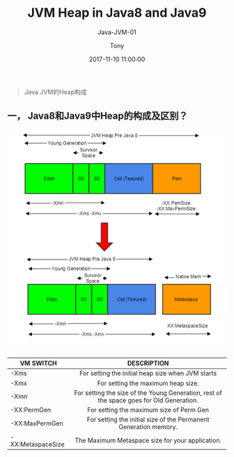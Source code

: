 ﻿---
layout:     post
title:      "JVM Heap in Java8 and Java9"
subtitle:   "Java-JVM-01"
date:       2017-11-10 11:00:00
author:     "Tony"
catalog: true
tag: [Java]
header-img: "img/blog-bg.jpg"
---

> Java JVM的Heap构成

## 一， Java8和Java9中Heap的构成及区别？
![](/img/in-post/20171110-jvm-heap.png)

| VM SWITCH	    |  DESCRIPTION  |
| ------------- |:-------------:|
| -Xms          | For setting the initial heap size when JVM starts |
| -Xmx     | For setting the maximum heap size.      |
| -Xmn  | For setting the size of the Young Generation, rest of the space goes for Old Generation. |
| -XX:PermGen  | For setting the maximum size of Perm Gen   |   
| -XX:MaxPermGen  | For setting the initial size of the Permanent Generation memory.   |
| -XX:MetaspaceSize   | The Maximum Metaspace size for your application.   |
